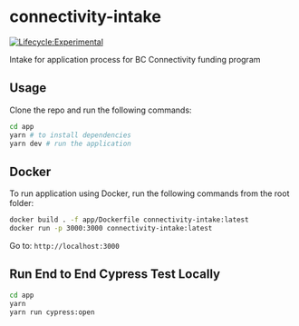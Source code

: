 # connectivity-intake

[![Lifecycle:Experimental](https://img.shields.io/badge/Lifecycle-Experimental-339999)](<Redirect-URL>)

Intake for application process for BC Connectivity funding program

## Usage
Clone the repo and run the following commands:
```bash
cd app
yarn # to install dependencies
yarn dev # run the application
```
## Docker
To run application using Docker, run the following commands from the root folder:
```bash
docker build . -f app/Dockerfile connectivity-intake:latest
docker run -p 3000:3000 connectivity-intake:latest
```
Go to: `http://localhost:3000`

## Run End to End Cypress Test Locally
```bash
cd app
yarn
yarn run cypress:open
```
